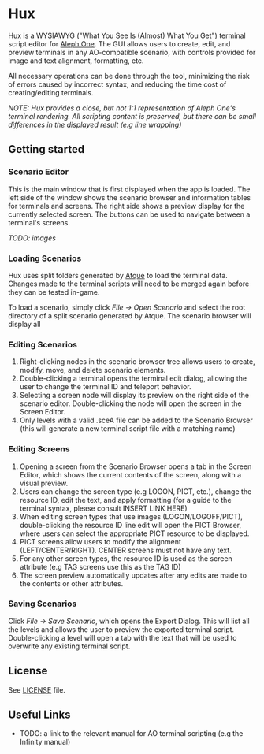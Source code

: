 # Hux
Hux is a WYSIAWYG ("What You See Is (Almost) What You Get") terminal script editor for [Aleph One](https://alephone.lhowon.org/). The GUI allows users to create, edit, and preview terminals in any AO-compatible scenario, with controls provided for image and text alignment, formatting, etc. 

All necessary operations can be done through the tool, minimizing the risk of errors caused by incorrect syntax, and reducing the time cost of creating/editing terminals.

_NOTE: Hux provides a close, but not 1:1 representation of Aleph One's terminal rendering. All scripting content is preserved, but there can be small differences in the displayed result (e.g line wrapping)_

## Getting started

### Scenario Editor

This is the main window that is first displayed when the app is loaded. The left side of the window shows the scenario browser and information tables for terminals and screens. The right side shows a preview display for the currently selected screen. The buttons can be used to navigate between a terminal's screens.

_TODO: images_

### Loading Scenarios

Hux uses split folders generated by [Atque](https://sourceforge.net/projects/igniferroque/) to load the terminal data. Changes made to the terminal scripts will need to be merged again before they can be tested in-game.

To load a scenario, simply click _File -> Open Scenario_ and select the root directory of a split scenario generated by Atque. The scenario browser will display all 

### Editing Scenarios

1. Right-clicking nodes in the scenario browser tree allows users to create, modify, move, and delete scenario elements.
2. Double-clicking a terminal opens the terminal edit dialog, allowing the user to change the terminal ID and teleport behavior.
3. Selecting a screen node will display its preview on the right side of the scenario editor. Double-clicking the node will open the screen in the Screen Editor.
4. Only levels with a valid .sceA file can be added to the Scenario Browser (this will generate a new terminal script file with a matching name)

### Editing Screens

1. Opening a screen from the Scenario Browser opens a tab in the Screen Editor, which shows the current contents of the screen, along with a visual preview.
2. Users can change the screen type (e.g LOGON, PICT, etc.), change the resource ID, edit the text, and apply formatting (for a guide to the terminal syntax, please consult INSERT LINK HERE)
3. When editing screen types that use images (LOGON/LOGOFF/PICT), double-clicking the resource ID line edit will open the PICT Browser, where users can select the appropriate PICT resource to be displayed.
4. PICT screens allow users to modify the alignment (LEFT/CENTER/RIGHT). CENTER screens must not have any text.
5. For any other screen types, the resource ID is used as the screen attribute (e.g TAG screens use this as the TAG ID)
6. The screen preview automatically updates after any edits are made to the contents or other attributes.

### Saving Scenarios

Click _File -> Save Scenario_, which opens the Export Dialog. This will list all the levels and allows the user to preview the exported terminal script. Double-clicking a level will open a tab with the text that will be used to overwrite any existing terminal script.

## License

See [LICENSE](https://github.com/janos-ijgyarto/HuxQt/blob/master/LICENSE) file.

## Useful Links

- TODO: a link to the relevant manual for AO terminal scripting (e.g the Infinity manual)